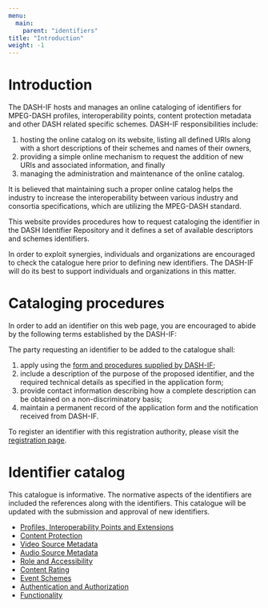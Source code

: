 ```yaml
---
menu:
  main:
    parent: "identifiers"
title: "Introduction"
weight: -1
---
```


# Introduction

The DASH-IF hosts and manages an online cataloging of identifiers for MPEG-DASH
profiles, interoperability points, content protection metadata and other DASH
related specific schemes. DASH-IF responsibilities include:

  1. hosting the online catalog on its website, listing all defined URIs along
     with a short descriptions of their schemes and names of their owners,
  2. providing a simple online mechanism to request the addition of new URIs
     and associated information, and finally
  3. managing the administration and maintenance of the online catalog.

It is believed that maintaining such a proper online catalog helps the industry
to increase the interoperability between various industry and consortia
specifications, which are utilizing the MPEG-DASH standard.

This website provides procedures how to request cataloging the identifier in
the DASH Identifier Repository and it defines a set of available descriptors
and schemes identifiers.

In order to exploit synergies, individuals and organizations are encouraged to
check the catalogue here prior to defining new identifiers. The DASH-IF will
do its best to support individuals and organizations in this matter.

# Cataloging procedures

In order to add an identifier on this web page, you are encouraged to abide by
the following terms established by the DASH-IF:

The party requesting an identifier to be added to the catalogue shall:

  1. apply using the [form and procedures supplied by DASH-IF]([/identifiers/registration);
  2. include a description of the purpose of the proposed identifier, and
     the required technical details as specified in the application form;
  3. provide contact information describing how a complete description can be
     obtained on a non-discriminatory basis;
  4. maintain a permanent record of the application form and the notification
     received from DASH-IF.

To register an identifier with this registration authority, please visit the
[registration page](/identifiers/registration).

# Identifier catalog

This catalogue is informative. The normative aspects of the identifiers are
included the references along with the identifiers. This catalogue will be
updated with the submission and approval of new identifiers.

  * [Profiles, Interoperability Points and Extensions](/identifiers/profiles)
  * [Content Protection](/identifiers/protection)
  * [Video Source Metadata](/identifiers/video-source-data)
  * [Audio Source Metadata](/identifiers/audio-source-data)
  * [Role and Accessibility](/identifiers/role-and-accessibility)
  * [Content Rating](/identifiers/content-rating)
  * [Event Schemes](/identifiers/event-schemes)
  * [Authentication and Authorization](/identifiers/AAA)
  * [Functionality](/identifiers/functionality)
